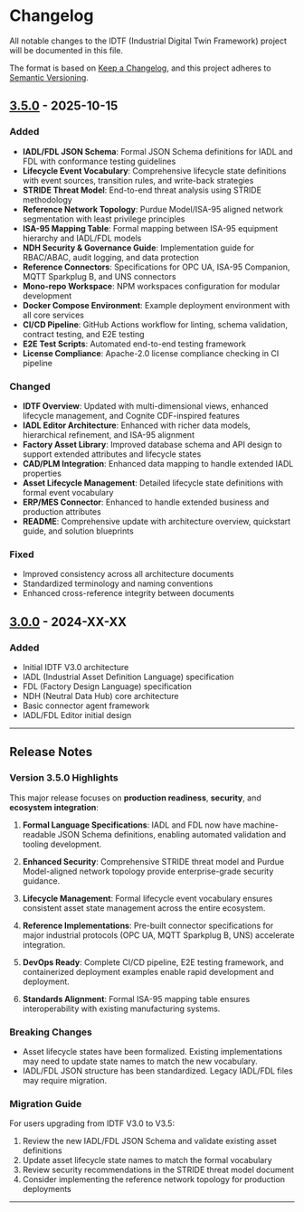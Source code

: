 # Changelog

All notable changes to the IDTF (Industrial Digital Twin Framework) project will be documented in this file.

The format is based on [Keep a Changelog](https://keepachangelog.com/en/1.0.0/),
and this project adheres to [Semantic Versioning](https://semver.org/spec/v2.0.0.html).

## [3.5.0] - 2025-10-15

### Added
- **IADL/FDL JSON Schema**: Formal JSON Schema definitions for IADL and FDL with conformance testing guidelines
- **Lifecycle Event Vocabulary**: Comprehensive lifecycle state definitions with event sources, transition rules, and write-back strategies
- **STRIDE Threat Model**: End-to-end threat analysis using STRIDE methodology
- **Reference Network Topology**: Purdue Model/ISA-95 aligned network segmentation with least privilege principles
- **ISA-95 Mapping Table**: Formal mapping between ISA-95 equipment hierarchy and IADL/FDL models
- **NDH Security & Governance Guide**: Implementation guide for RBAC/ABAC, audit logging, and data protection
- **Reference Connectors**: Specifications for OPC UA, ISA-95 Companion, MQTT Sparkplug B, and UNS connectors
- **Mono-repo Workspace**: NPM workspaces configuration for modular development
- **Docker Compose Environment**: Example deployment environment with all core services
- **CI/CD Pipeline**: GitHub Actions workflow for linting, schema validation, contract testing, and E2E testing
- **E2E Test Scripts**: Automated end-to-end testing framework
- **License Compliance**: Apache-2.0 license compliance checking in CI pipeline

### Changed
- **IDTF Overview**: Updated with multi-dimensional views, enhanced lifecycle management, and Cognite CDF-inspired features
- **IADL Editor Architecture**: Enhanced with richer data models, hierarchical refinement, and ISA-95 alignment
- **Factory Asset Library**: Improved database schema and API design to support extended attributes and lifecycle states
- **CAD/PLM Integration**: Enhanced data mapping to handle extended IADL properties
- **Asset Lifecycle Management**: Detailed lifecycle state definitions with formal event vocabulary
- **ERP/MES Connector**: Enhanced to handle extended business and production attributes
- **README**: Comprehensive update with architecture overview, quickstart guide, and solution blueprints

### Fixed
- Improved consistency across all architecture documents
- Standardized terminology and naming conventions
- Enhanced cross-reference integrity between documents

## [3.0.0] - 2024-XX-XX

### Added
- Initial IDTF V3.0 architecture
- IADL (Industrial Asset Definition Language) specification
- FDL (Factory Design Language) specification
- NDH (Neutral Data Hub) core architecture
- Basic connector agent framework
- IADL/FDL Editor initial design

---

## Release Notes

### Version 3.5.0 Highlights

This major release focuses on **production readiness**, **security**, and **ecosystem integration**:

1. **Formal Language Specifications**: IADL and FDL now have machine-readable JSON Schema definitions, enabling automated validation and tooling development.

2. **Enhanced Security**: Comprehensive STRIDE threat model and Purdue Model-aligned network topology provide enterprise-grade security guidance.

3. **Lifecycle Management**: Formal lifecycle event vocabulary ensures consistent asset state management across the entire ecosystem.

4. **Reference Implementations**: Pre-built connector specifications for major industrial protocols (OPC UA, MQTT Sparkplug B, UNS) accelerate integration.

5. **DevOps Ready**: Complete CI/CD pipeline, E2E testing framework, and containerized deployment examples enable rapid development and deployment.

6. **Standards Alignment**: Formal ISA-95 mapping table ensures interoperability with existing manufacturing systems.

### Breaking Changes

- Asset lifecycle states have been formalized. Existing implementations may need to update state names to match the new vocabulary.
- IADL/FDL JSON structure has been standardized. Legacy IADL/FDL files may require migration.

### Migration Guide

For users upgrading from IDTF V3.0 to V3.5:

1. Review the new IADL/FDL JSON Schema and validate existing asset definitions
2. Update asset lifecycle state names to match the formal vocabulary
3. Review security recommendations in the STRIDE threat model document
4. Consider implementing the reference network topology for production deployments

---

[3.5.0]: https://github.com/chchlin1018/IDTF-V3.5/releases/tag/v3.5.0
[3.0.0]: https://github.com/chchlin1018/IDTF-V3.5/releases/tag/v3.0.0

